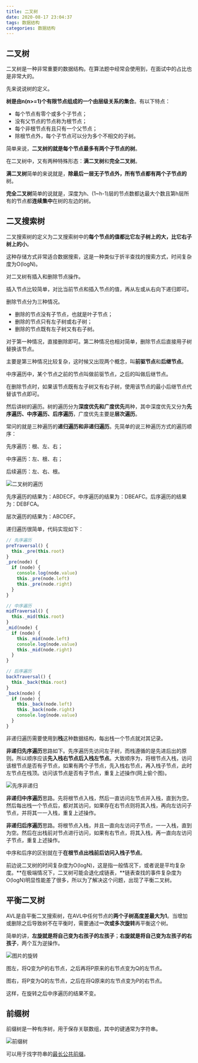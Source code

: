 ```yaml
---
title: 二叉树
date: 2020-08-17 23:04:37
tags: 数据结构
categories: 数据结构
---
```


## 二叉树

二叉树是一种非常重要的数据结构。在算法题中经常会使用到，在面试中的占比也是非常大的。

先来说说树的定义。

**树是由n(n>=1)个有限节点组成的一个由层级关系的集合**。有以下特点：

- 每个节点有零个或多个子节点；
- 没有父节点的节点称为根节点；
- 每个非根节点有且只有一个父节点；
- 除根节点外，每个子节点可以分为多个不相交的子树。

简单来说，**二叉树的就是每个节点最多有两个子节点的树**。

在二叉树中，又有两种特殊形态：**满二叉树**和**完全二叉树**。

**满二叉树**简单的来说就是，**除最后一层无子节点外，所有节点都有两个子节点的**树。

**完全二叉树**简单的说就是，深度为h、(1~h-1)层的节点数都达最大个数且第h层所有的节点都**连续集中**在树的左边的树。

## 二叉搜索树

二叉搜索树的定义为二叉搜索树中的**每个节点的值都比它左子树上的大，比它右子树上的小**。

这种存储方式非常适合数据搜索，这是一种类似于折半查找的搜索方式，时间复杂度为O(logN)。

对二叉树有插入和删除节点操作。

插入节点比较简单，对比当前节点和插入节点的值，再从左或从右向下递归即可。

删除节点分为三种情况。

- 删除的节点没有子节点，也就是叶子节点；
- 删除的节点只有左子树或右子树；
- 删除的节点既有左子树又有右子树。

对于第一种情况，直接删除即可。第二种情况也相对简单，删除节点后直接用子树替换该节点。

主要是第三种情况比较复杂，这时候又出现两个概念，叫**前驱节点**和**后继节点**。

中序遍历中，某个节点之前的节点叫做前驱节点，之后的叫做后继节点。

在删除节点时，如果该节点既有左子树又有右子树，使用该节点的最小后继节点代替该节点即可。

然后讲树的遍历。树的遍历分为**深度优先和广度优先**两种，其中深度优先又分为**先序遍历、中序遍历、后序遍历**，广度优先主要是**层次遍历**。

常问的就是三种遍历的**递归遍历和非递归遍历**。先简单的说三种遍历方式的遍历顺序：

先序遍历：根、左、右；

中序遍历：左、根、右；

后续遍历：左、右、根。

![二叉树的遍历](https://bkimg.cdn.bcebos.com/pic/e61190ef76c6a7ef33e5129cfdfaaf51f2de664d?x-bce-process=image/resize,m_lfit,w_220,h_220,limit_1)

先序遍历的结果为：ABDECF。中序遍历的结果为：DBEAFC。后序遍历的结果为：DEBFCA。

层次遍历的结果为：ABCDEF。

递归遍历很简单，代码实现如下：

``` js
// 先序遍历
preTraversal() {
  this._pre(this.root)
}
_pre(node) {
  if (node) {
    console.log(node.value)
    this._pre(node.left)
    this._pre(node.right)
  }
}

// 中序遍历
midTraversal() {
  this._mid(this.root)
}
_mid(node) {
  if (node) {
    this._mid(node.left)
    console.log(node.value)
    this._mid(node.right)
  }
}

// 后序遍历
backTraversal() {
  this._back(this.root)
}
_back(node) {
  if (node) {
    this._back(node.left)
    this._back(node.right)
    console.log(node.value)
  }
}
```

非递归遍历需要使用到**栈**这种数据结构，每出栈一个节点就对其记录。

**非递归先序遍历**思路如下。先序遍历先访问左子树，而栈遵循的是先进后出的原则。所以顺序应该**先入栈右节点后入栈左节点**。大致顺序为，将根节点入栈，访问该根节点是否有子节点，如果有两个子节点，先入栈右节点，再入栈子节点，此时左节点在栈顶。访问该节点是否有子节点，重复上述操作(网上偷个图)。

![先序非递归](https://images.cnblogs.com/cnblogs_com/begincsdn/201210/201210120855349436.jpg)

**非递归中序遍历**思路。先将根节点入栈，然后一直访问左节点并入栈，直到为空。然后每出栈一个节点后，都对其访问，如果存在右节点则将其入栈，再向左访问子节点，并将其一一入栈，重复上述操作。

**非递归后序遍历**思路。将根节点入栈，并且一直向左访问子节点，一一入栈，直到为空。然后在出栈前对节点进行访问，如果有右节点，将其入栈，再一直向左访问子节点，重复上述操作。

中序和后序的区别就在于**在根节点出栈前后访问入栈子节点**。

前边说二叉树的时间复杂度为O(logN)，这是指一般情况下，或者说是平均复杂度。**在极端情况下，二叉树可能会退化成链表，**链表查找的事件复杂度为O(logN)明显性能差了很多，所以为了解决这个问题，出现了平衡二叉树。

## 平衡二叉树

AVL是自平衡二叉搜索树，在AVL中任何节点的**两个子树高度差最大为1**。当增加或删除之后导致树不在平衡时，需要通过**一次或多次旋转**再平衡这个树。

简单的讲，**左旋就是将自己变为右孩子的左孩子**；**右旋就是将自己变为左孩子的右孩子**，两个互为逆操作。

![图片的旋转](https://img-blog.csdn.net/20141009164458611)

图左，将Q变为P的右节点，之后再将P原来的右节点变为Q的左节点。

图右，将P变为Q的左节点，之后在将Q原来的左节点变为P的右节点。

这样，在旋转之后中序遍历的结果不变。

## 前缀树

前缀树是一种有序树，用于保存关联数组，其中的键通常为字符串。

![前缀树](https://user-gold-cdn.xitu.io/2018/6/9/163e1d2f6cec3348?imageView2/0/w/1280/h/960/format/webp/ignore-error/1)

可以用于找字符串的[最长公共前缀](https://leetcode-cn.com/problems/longest-common-prefix/)。

